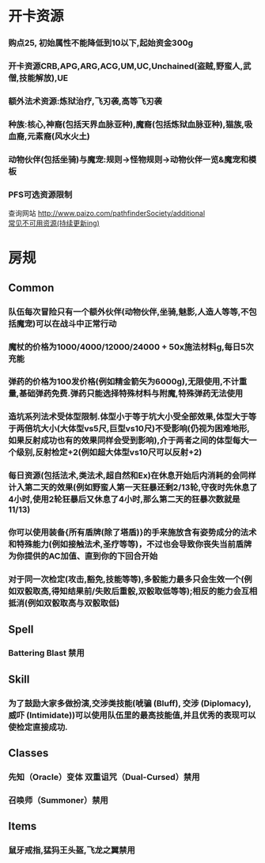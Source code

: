 # 开卡资源 #  
### 购点25, 初始属性不能降低到10以下,起始资金300g ###  
### 开卡资源CRB,APG,ARG,ACG,UM,UC,Unchained(盗贼,野蛮人,武僧,技能解放),UE ###  
### 额外法术资源:炼狱治疗,飞刃袭,高等飞刃袭 ###  
### 种族:核心,神裔(包括天界血脉亚种),魔裔(包括炼狱血脉亚种),猫族,吸血裔,元素裔(风水火土) ###  
### 动物伙伴(包括坐骑)与魔宠:规则->怪物规则->动物伙伴一览&魔宠和模板 ###  
### PFS可选资源限制 ###
查询网站 http://www.paizo.com/pathfinderSociety/additional  
[常见不可用资源(持续更新ing)](https://github.com/yinfengd/PathfinderCustomizedRule/blob/main/%E5%B8%B8%E8%A7%81%E4%B8%8D%E5%8F%AF%E7%94%A8%E8%B5%84%E6%BA%90.md)   
# 房规 #
## Common ##
### 队伍每次冒险只有一个额外伙伴(动物伙伴,坐骑,魅影,人造人等等,不包括魔宠)可以在战斗中正常行动 ###
### 魔杖的价格为1000/4000/12000/24000 + 50x施法材料g,每日5次充能 ###
### 弹药的价格为100发价格(例如精金箭矢为6000g),无限使用,不计重量,基础弹药免费.弹药只能选择特殊材料与附魔,特殊弹药无法使用 ###
###  造坑系列法术受体型限制.体型小于等于坑大小受全部效果,体型大于等于两倍坑大小(大体型vs5尺,巨型vs10尺)不受影响(仍视为困难地形,如果反射成功也有的效果同样会受到影响),介于两者之间的体型每大一个级别,反射检定+2(例如超大体型vs10尺可以反射+2) ###
###  每日资源(包括法术,类法术,超自然和Ex)在休息开始后内消耗的会同样计入第二天的效果(例如野蛮人第一天狂暴还剩2/13轮,守夜时先休息了4小时,使用2轮狂暴后又休息了4小时,那么第二天的狂暴次数就是11/13) ###  
### 你可以使用装备{所有盾牌(除了塔盾)}的手来施放含有姿势成分的法术和特殊能力(例如接触法术,圣疗等等)，不过也会导致你丧失当前盾牌为你提供的AC加值、直到你的下回合开始 ###  
### 对于同一次检定(攻击,豁免,技能等等),多骰能力最多只会生效一个(例如双骰取高,得知结果前/失败后重骰,双骰取低等等);相反的能力会互相抵消(例如双骰取高与双骰取低) ### 
## Spell ##
### Battering Blast 禁用 ###
## Skill ##
### 为了鼓励大家多做扮演,交涉类技能(唬骗 (Bluff), 交涉 (Diplomacy), 威吓 (Intimidate))可以使用队伍里的最高技能值,并且优秀的表现可以使检定直接成功. ###
## Classes ##
### 先知（Oracle）变体 双重诅咒（Dual-Cursed）禁用 ###
### 召唤师（Summoner）禁用 ###
## Items ##   
### 鼠牙戒指,猛犸王头盔,飞龙之翼禁用 ###